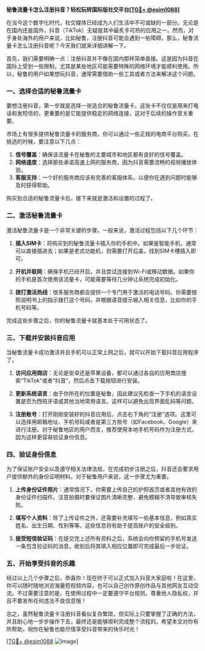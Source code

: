 **秘鲁流量卡怎么注册抖音？轻松玩转国际版社交平台[[TG💪+ @esim1088](https://t.me/s/esim1088)]**

在当今这个数字化时代，社交媒体已经成为人们生活中不可或缺的一部分。无论是在国内还是国外，抖音（TikTok）无疑是其中最炙手可热的应用之一。然而，对于身处海外的用户来说，比如秘鲁，注册抖音可能会遇到一些障碍。那么，秘鲁流量卡怎么注册抖音呢？今天我们就来详细讲解一下。

首先，我们需要明确一点：注册抖音并不像在国内那样简单直接。这是因为抖音在国际上受到一些限制，尤其是某些地区可能需要特殊的网络环境才能顺利使用。所以，秘鲁的用户如果想玩抖音，通常需要借助一些工具或者方法来解决这个问题。

### 一、选择合适的秘鲁流量卡

要想注册抖音，第一步就是选择一张适合的秘鲁流量卡。这张卡不仅仅是用来打电话和发短信的，更重要的是它能提供稳定的网络连接，这对于后续的操作至关重要。

市场上有很多提供秘鲁流量卡的服务商，你可以通过一些正规的电商平台购买。在挑选的时候，要注意以下几点：

1. **信号覆盖**：确保该流量卡在秘鲁的主要城市和地区都有良好的信号覆盖。
2. **网络速度**：选择那些承诺高速上网的服务商，因为抖音需要流畅的视频播放体验。
3. **客服支持**：一个好的服务商应该有完善的客服体系，以便你在遇到问题时能够及时获得帮助。

购买到合适的秘鲁流量卡后，接下来就是激活和设置的过程了。

### 二、激活秘鲁流量卡

激活秘鲁流量卡是一个非常关键的步骤。一般来说，激活过程包括以下几个环节：

1. **插入SIM卡**：将购买到的秘鲁流量卡插入你的手机中。如果是智能手机，通常可以直接插进去；如果是老式功能机，则需要打开后盖，找到SIM卡槽插入即可。
   
2. **开机并联网**：确保手机已经开启，并且尝试连接到Wi-Fi或移动数据。如果你的手机是首次使用该流量卡，可能需要等待几分钟让系统完成初始化。

3. **拨打激活热线**：很多服务商都会提供一个专门用于激活的电话号码。你需要按照说明书上的指示拨打这个号码，并根据语音提示输入相关信息，比如你的手机号码等。

完成这些步骤之后，你的秘鲁流量卡就基本处于可用状态了。

### 三、下载并安装抖音应用

当秘鲁流量卡成功激活并且手机可以正常上网之后，就可以开始下载抖音应用程序了。

1. **访问应用商店**：无论是安卓还是苹果设备，都可以通过各自的应用商店搜索“TikTok”或者“抖音”，然后点击下载按钮进行安装。

2. **更新系统语言**：由于你所在的位置是秘鲁，因此建议先检查一下手机的语言设置是否为西班牙语或其他当地常用语言。这样可以避免出现界面乱码等问题。

3. **注册账号**：打开刚刚安装好的抖音应用后，点击右下角的“注册”选项。这里可以选择用邮箱地址、手机号码或者是第三方账号（如Facebook、Google）来进行注册。对于秘鲁地区的用户而言，推荐使用本地手机号码作为注册方式，因为这样更容易验证身份信息。

### 四、验证身份信息

为了保证账户安全以及遵守相关法律法规，在完成初步注册之后，抖音还会要求用户提供额外的身份证明材料。对于秘鲁用户来说，这一步骤尤为重要。

1. **上传身份证件照片**：通常情况下，你需要上传自己的护照首页或者其他有效的身份证件扫描件。注意拍摄时要保证图片清晰完整，避免模糊不清导致审核失败。

2. **填写个人资料**：除了上传证件之外，还需要补充填写一些基本信息，例如真实姓名、出生日期、性别等等。这些信息将有助于提高账户的安全级别。

3. **接受短信验证码**：在提交完上述所有资料之后，系统会向你预留的手机号发送一条包含验证码的消息。收到后将其填入相应位置即可完成最后一步验证。

### 五、开始享受抖音的乐趣

经过以上几个步骤之后，恭喜你！现在终于可以正式加入抖音大家庭啦！在这里，你可以随时随地浏览海量短视频内容，也可以自己创作原创作品与其他网友互动交流。不过需要注意的是，在使用过程中一定要遵守平台规则，尊重他人隐私权，并且不要发布任何违法不良信息哦！

总之，虽然秘鲁流量卡注册抖音看似复杂繁琐，但实际上只要掌握了正确的方法，并且耐心地一步步操作下去，最终还是能够顺利完成整个流程的。希望本文对你有所帮助，祝你在秘鲁也能尽情享受抖音带来的快乐时光！

[[TG💪+ @esim1088](https://t.me/s/esim1088) ![Image](https://i.postimg.cc/4NQfJmqS/Snipaste-2025-05-13-00-14-12.png)]